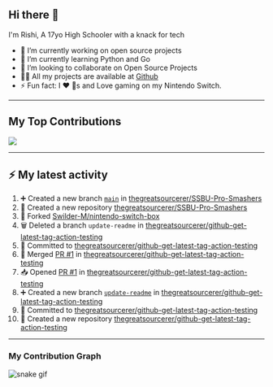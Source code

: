 ## Hi there 👋

I'm Rishi, A 17yo High Schooler with a knack for tech

- 🔭 I’m currently working on open source projects
- 🌱 I’m currently learning Python and Go
- 👯 I’m looking to collaborate on Open Source Projects
- 👨‍💻 All my projects are available at [Github](https://github.com/thegreatsourcerer)
- ⚡ Fun fact: I ❤️ 🐶s and Love gaming on my Nintendo Switch.

---

## My Top Contributions

![](https://github-contributor-stats.vercel.app/api?username=thegreatsourcerer&limit=5&theme=dark&combine_all_yearly_contributions=true)


---

## :zap: My latest activity

<!--START_SECTION:activity-->
1. ➕ Created a new branch [`main`](https://github.com/thegreatsourcerer/SSBU-Pro-Smashers/tree/main) in [thegreatsourcerer/SSBU-Pro-Smashers](https://github.com/thegreatsourcerer/SSBU-Pro-Smashers)
2. 🎉 Created a new repository [thegreatsourcerer/SSBU-Pro-Smashers](https://github.com/thegreatsourcerer/SSBU-Pro-Smashers)
3. 🍴 Forked [Swilder-M/nintendo-switch-box](https://github.com/Swilder-M/nintendo-switch-box)
4. 🗑️ Deleted a branch `update-readme` in [thegreatsourcerer/github-get-latest-tag-action-testing](https://github.com/thegreatsourcerer/github-get-latest-tag-action-testing)
5. 📝 Committed to [thegreatsourcerer/github-get-latest-tag-action-testing](https://github.com/thegreatsourcerer/github-get-latest-tag-action-testing/commit/fb88680579dae81c60965a9e1bf61f6654e7bd13)
6. 🔀 Merged [PR #1](https://github.com/thegreatsourcerer/github-get-latest-tag-action-testing/pull/1) in [thegreatsourcerer/github-get-latest-tag-action-testing](https://github.com/thegreatsourcerer/github-get-latest-tag-action-testing)
7. 📥 Opened [PR #1](https://github.com/thegreatsourcerer/github-get-latest-tag-action-testing/pull/1) in [thegreatsourcerer/github-get-latest-tag-action-testing](https://github.com/thegreatsourcerer/github-get-latest-tag-action-testing)
8. ➕ Created a new branch [`update-readme`](https://github.com/thegreatsourcerer/github-get-latest-tag-action-testing/tree/update-readme) in [thegreatsourcerer/github-get-latest-tag-action-testing](https://github.com/thegreatsourcerer/github-get-latest-tag-action-testing)
9. 📝 Committed to [thegreatsourcerer/github-get-latest-tag-action-testing](https://github.com/thegreatsourcerer/github-get-latest-tag-action-testing/commit/f282d72f0b7eab20ea81ca5036b3be4c413d0143)
10. 🎉 Created a new repository [thegreatsourcerer/github-get-latest-tag-action-testing](https://github.com/thegreatsourcerer/github-get-latest-tag-action-testing)
<!--END_SECTION:activity-->

---

### My Contribution Graph

![snake gif](https://github.com/thegreatsourcerer/thegreatsourcerer/blob/output/ocean.gif)


